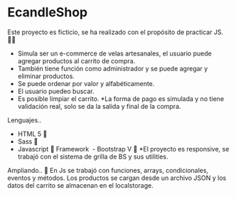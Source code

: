 # EcandleShop
Este proyecto es ficticio, se ha realizado con el propósito de practicar JS. :technologist:
- Simula ser un e-commerce de velas artesanales, el usuario puede agregar productos al carrito de compra. 
- También tiene función como administrador y se puede agregar y eliminar productos. 
- Se puede ordenar por valor y alfabéticamente. 
- El usuario puedeo buscar.
- Es posible limpiar el carrito. 
*La forma de pago es simulada y no tiene validación real, solo se da la salida y final de la compra. 

Lenguajes..
- HTML 5 :rocket:
- Sass :rocket:
- Javascript :rocket:
Framework
 - Bootstrap V :mega:
*El proyecto es responsive, se trabajó con el sistema de grilla de BS y sus utilities. 

Ampliando.. :loudspeaker:
En Js se trabajó con funciones, arrays, condicionales, eventos y métodos. Los productos se cargan desde un archivo JSON y los datos del carrito se almacenan en el localstorage.

